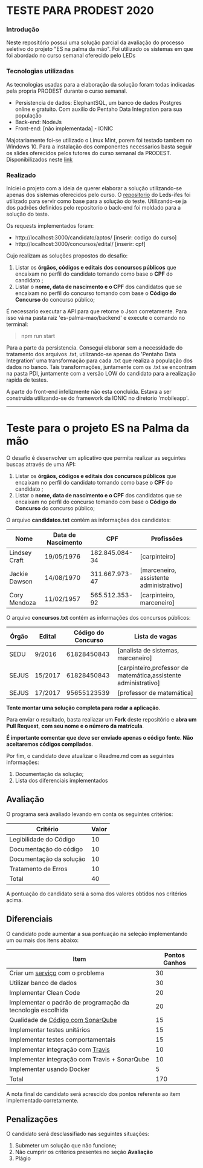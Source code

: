 # TESTE PARA PRODEST 2020
### Introdução
Neste repositório possui uma solução parcial da avaliação do processo seletivo do projeto "ES na palma da mão". Foi utilizado os sistemas em que foi abordado no curso semanal oferecido pelo LEDs

### Tecnologias utilizadas

As tecnologias usadas para a elaboração da solução foram todas indicadas pela propria PRODEST durante o curso semanal.
- Persistencia de dados: ElephantSQL, um banco de dados Postgres online e gratuito. Com auxilio do Pentaho Data Integration para sua população
- Back-end: NodeJs
- Front-end: [não implementada] - IONIC

Majotariamente foi-se utilizado o Linux Mint, porem foi testado tambem no Windows 10.
Para a instalação dos componentes necessarios basta seguir os slides oferecidos pelos tutores do curso semanal da PRODEST. Disponibilizados neste [link](https://drive.google.com/drive/folders/1XESS-GzG01kub4-zqMCds5pORJHgCmn6) 
### Realizado
Iniciei o projeto com a ideia de querer elaborar a solução utilizando-se apenas dos sistemas oferecidos pelo curso. O [repositorio](https://github.com/leds-ifes/despertar-da-forca-backend) do Leds-ifes foi utilizado para servir como base para a solução do teste.
Utilizando-se ja dos padrões definidos pelo repositorio o back-end foi moldado para a solução do teste.

Os requests implementados foram:
- http://localhost:3000/candidato/aptos/ [inserir: codigo do curso]
- http://localhost:3000/concursos/edital/ [inserir: cpf]

Cujo realizam as soluções propostos do desafio:

1. Listar os **órgãos, códigos e editais dos concursos públicos** que encaixam no perfil do candidato tomando como base o **CPF** do candidato ; 
2. Listar o **nome, data de nascimento e o CPF** dos candidatos que se encaixam no perfil do concurso tomando com base o **Código do Concurso** do concurso público;

É necessario executar a API para que retorne o Json corretamente. Para isso vá na pasta raiz 'es-palma-mao/backend' e execute o comando no terminal:
> npm run start

Para a parte da persistencia. Consegui elaborar sem a necessidade do tratamento dos arquivos .txt, utilizando-se apenas do 'Pentaho Data Integration' uma transformação para cada .txt que realiza a população dos dados no banco. Tais transformações, juntamente com os .txt se encontram na pasta PDI, juntamente com a versão LOW do candidato para a realização rapida de testes.

A parte do front-end infelizmente não esta concluida. Estava a ser construida utilizando-se do framework da IONIC no diretorio 'mobileapp'.

- ------------------------------------------------------------------------ -
# Teste para o projeto ES na Palma da mão

O desafio é desenvolver um aplicativo que permita realizar as seguintes buscas através de uma API: 
1. Listar os **órgãos, códigos e editais dos concursos públicos** que encaixam no perfil do candidato tomando como base o **CPF** do candidato ; 
2. Listar o **nome, data de nascimento e o CPF** dos candidatos que se encaixam no perfil do concurso tomando com base o **Código do Concurso** do concurso público;

O arquivo **candidatos.txt** contém as informações dos candidatos:

| Nome  | Data de Nascimento  | CPF |  Profissões|
|---|---|---|---|
| Lindsey Craft  |  19/05/1976  |  182.845.084-34  |  [carpinteiro]  | 
| Jackie Dawson  |  14/08/1970  |  311.667.973-47  |  [marceneiro, assistente administrativo]  |
| Cory Mendoza |   11/02/1957 |  565.512.353-92  |  [carpinteiro, marceneiro] |

O arquivo **concursos.txt** contém as informações dos concursos públicos:

| Órgão  | Edital  | Código do Concurso |  Lista de vagas|
|---|---|---|---|
| SEDU  | 9/2016  |  61828450843  |  [analista de sistemas, marceneiro]  | 
| SEJUS | 15/2017  |  61828450843  |  [carpinteiro,professor de matemática,assistente administrativo] |
| SEJUS | 17/2017 |  95655123539  |  [professor de matemática] |

**Tente montar uma solução completa para rodar a aplicação**.

Para enviar o resultado, basta realiazar um **Fork** deste repositório e **abra um Pull Request**, **com seu nome e o  número da matrícula**.  

**É importante comentar que deve ser enviado apenas o código fonte. Não aceitaremos códigos compilados**.

Por fim, o candidato deve atualizar o Readme.md com as seguintes informações: 
1. Documentação da solução;
2. Lista dos diferenciais implementados

## Avaliação

O programa será avaliado levando em conta os seguintes critérios:

| Critério  | Valor | 
|---|---|
| Legibilidade do Código |  10  |
| Documentação do código|  10  |
| Documentação da solução|  10  |
| Tratamento de Erros| 10| 
| Total| 40|

A pontuação do candidato será a soma dos valores obtidos nos critérios acima.

## Diferenciais 

O candidato pode aumentar a sua pontuação na seleção implementando um ou mais dos itens abaixo:

| Item  | Pontos Ganhos | 
|---|---|
| Criar um [serviço](https://martinfowler.com/articles/microservices.html) com o problema |  30  |
| Utilizar banco de dados| 30|
| Implementar Clean Code |  20  |
| Implementar o padrão de programação da tecnologia escolhida |  20  |
| Qualidade de [Código com SonarQube](https://about.sonarcloud.io/) |  15  |
| Implementar testes unitários |  15  |
| Implementar testes comportamentais |  15  |
| Implementar integração com [Travis](https://travis-ci.org/)  |  10  |
| Implementar integração com Travis + SonarQube |  10  |
| Implementar usando Docker| 5|
| Total| 170|

A nota final do candidato será acrescido dos pontos referente ao item implementado corretamente.

## Penalizações

O candidato será desclassifiado nas seguintes situações:

1. Submeter um solução que não funcione; 
2. Não cumprir os critérios presentes no seção **Avaliação**
3. Plágio
